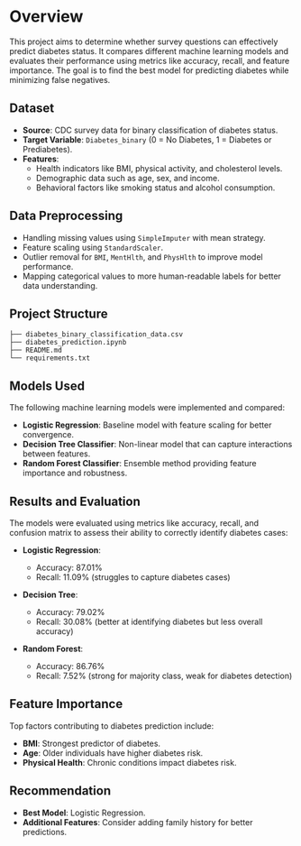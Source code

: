 # Overview
This project aims to determine whether survey questions can effectively predict diabetes status. It compares different machine learning models and evaluates their performance using metrics like accuracy, recall, and feature importance. The goal is to find the best model for predicting diabetes while minimizing false negatives.

## Dataset
- **Source**: CDC survey data for binary classification of diabetes status.
- **Target Variable**: `Diabetes_binary` (0 = No Diabetes, 1 = Diabetes or Prediabetes).
- **Features**:
  - Health indicators like BMI, physical activity, and cholesterol levels.
  - Demographic data such as age, sex, and income.
  - Behavioral factors like smoking status and alcohol consumption.

## Data Preprocessing
- Handling missing values using `SimpleImputer` with mean strategy.
- Feature scaling using `StandardScaler`.
- Outlier removal for `BMI`, `MentHlth`, and `PhysHlth` to improve model performance.
- Mapping categorical values to more human-readable labels for better data understanding.

## Project Structure

```
├── diabetes_binary_classification_data.csv 
├── diabetes_prediction.ipynb
├── README.md
└── requirements.txt
```                       

## Models Used
The following machine learning models were implemented and compared:
- **Logistic Regression**: Baseline model with feature scaling for better convergence.
- **Decision Tree Classifier**: Non-linear model that can capture interactions between features.
- **Random Forest Classifier**: Ensemble method providing feature importance and robustness.

## Results and Evaluation
The models were evaluated using metrics like accuracy, recall, and confusion matrix to assess their ability to correctly identify diabetes cases:

- **Logistic Regression**:
  - Accuracy: 87.01%
  - Recall: 11.09% (struggles to capture diabetes cases)
  
- **Decision Tree**:
  - Accuracy: 79.02%
  - Recall: 30.08% (better at identifying diabetes but less overall accuracy)

- **Random Forest**:
  - Accuracy: 86.76%
  - Recall: 7.52% (strong for majority class, weak for diabetes detection)

## Feature Importance
Top factors contributing to diabetes prediction include:
- **BMI**: Strongest predictor of diabetes.
- **Age**: Older individuals have higher diabetes risk.
- **Physical Health**: Chronic conditions impact diabetes risk.

## Recommendation
- **Best Model**: Logistic Regression.
- **Additional Features**: Consider adding family history for better predictions.
